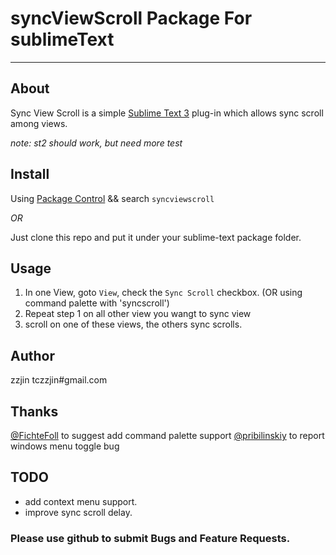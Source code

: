 # syncViewScroll Package For sublimeText

--------

## About

Sync View Scroll is a simple [Sublime Text 3](http://www.sublimetext.com/3 ) plug-in which allows sync scroll among views.

*note: st2 should work, but need more test*

## Install

Using [Package Control](https://sublime.wbond.net/installation) && search `syncviewscroll`

*OR*

Just clone this repo and put it under your sublime-text package folder.

## Usage

1. In one View, goto `View`, check the `Sync Scroll` checkbox. (OR using command palette with 'syncscroll')
2. Repeat step 1 on all other view you wangt to sync view
3. scroll on one of these views, the others sync scrolls.

## Author
zzjin tczzjin#gmail.com

## Thanks
 [@FichteFoll](https://github.com/FichteFoll) to suggest add command palette support
 [@pribilinskiy](https://github.com/pribilinskiy) to report windows menu toggle bug

## TODO

* add context menu support.
* improve sync scroll delay.

### Please use github to submit Bugs and Feature Requests.